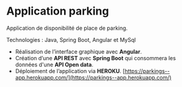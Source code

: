 # Application parking

Application de disponibilité de place de parking. 

Technologies : Java, Spring Boot, Angular et MySql

- Réalisation de l’interface graphique avec **Angular**.
- Création d’une **API REST** avec **Spring Boot** qui consommera les données d'une **API Open data**.
- Déploiement de l’application via **HEROKU**. [https://parkings--app.herokuapp.com/](https://parkings--app.herokuapp.com/)



 
 
